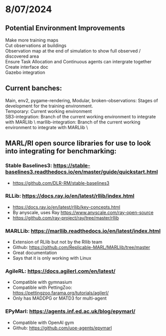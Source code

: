 # 8/07/2024
## Potential Environment Improvements 
Make more training maps \
Cut observations at buildings \
Observation map at the end of simulation to show full observed / discovered area \
Ensure Task Allocation and Continuous agents can intergrate together \
Create interface doc \
Gazebo integration 


## Current banches:
Main, env2, pygame-rendering, Modular, broken-observations: Stages of development for the training environment. \
Temporary: Current working environment \
SB3-integration: Branch of the current working environment to integrate with MARLlib \ 
marllib-integration: Branch of the current working environment to integrate with MARLlib \

## MARL/Rl open source libraries for use to look into integrating for benchmarking:
### Stable Baselines3: https://stable-baselines3.readthedocs.io/en/master/guide/quickstart.html
  - https://github.com/DLR-RM/stable-baselines3
### RLLib: https://docs.ray.io/en/latest/rllib/index.html
  - https://docs.ray.io/en/latest/rllib/key-concepts.html
  - By anyscale, uses Ray https://www.anyscale.com/ray-open-source
  - https://github.com/ray-project/ray/tree/master/rllib
### MARLLib: https://marllib.readthedocs.io/en/latest/index.html
  - Extension of RLlib but not by the Rllib team
  - Github: https://github.com/Replicable-MARL/MARLlib/tree/master
  - Great documentation 
  - Says that it is only working with Linux 
### AgileRL: https://docs.agilerl.com/en/latest/
  - Compatible with gymnasium 
  - Compatible with PettingZoo: https://pettingzoo.farama.org/tutorials/agilerl/
  - Only has MADDPG or MATD3 for multi-agent 
### EPyMarl: https://agents.inf.ed.ac.uk/blog/epymarl/
  - Compatible with OpenAI gym
  - Github: https://github.com/uoe-agents/epymarl

